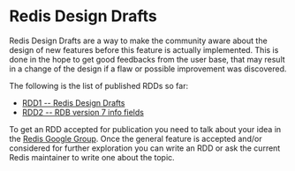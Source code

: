 ﻿Redis Design Drafts
===

Redis Design Drafts are a way to make the community aware about the design of
new features before this feature is actually implemented. This is done in the
hope to get good feedbacks from the user base, that may result in a change
of the design if a flaw or possible improvement was discovered.

The following is the list of published RDDs so far:

* [RDD1 -- Redis Design Drafts](/topics/rdd-1)
* [RDD2 -- RDB version 7 info fields](/topics/rdd-2)

To get an RDD accepted for publication you need to talk about your idea in
the [Redis Google Group](http://groups.google.com/group/redis-db). Once the
general feature is accepted and/or considered for further exploration you
can write an RDD or ask the current Redis maintainer to write one about the
topic.
